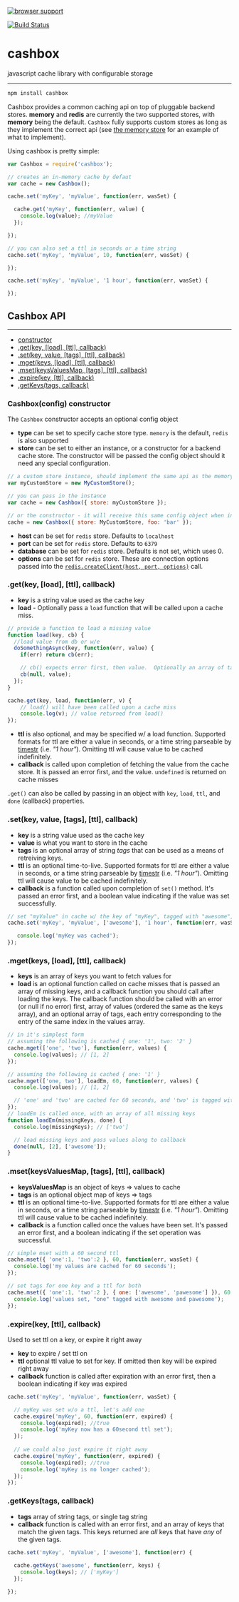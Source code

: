 [![browser support](https://ci.testling.com/selfcontained/cashbox.png)](http://ci.testling.com/selfcontained/cashbox)

[![Build Status](https://secure.travis-ci.org/selfcontained/cashbox.png?branch=master)](http://travis-ci.org/selfcontained/cashbox)


cashbox
=======

javascript cache library with configurable storage

---

```bash
npm install cashbox
```

Cashbox provides a common caching api on top of pluggable backend stores.  **memory** and **redis** are currently the two supported stores, with **memory** being the default.  `Cashbox` fully supports custom stores as long as they implement the correct api (see [the memory store](https://github.com/selfcontained/cashbox/blob/master/lib/stores/memory.js) for an example of what to implement).

Using cashbox is pretty simple:

```javascript
var Cashbox = require('cashbox');

// creates an in-memory cache by defaut
var cache = new Cashbox();

cache.set('myKey', 'myValue', function(err, wasSet) {

  cache.get('myKey', function(err, value) {
    console.log(value); //myValue
  });

});

// you can also set a ttl in seconds or a time string
cache.set('myKey', 'myValue', 10, function(err, wasSet) {

});

cache.set('myKey', 'myValue', '1 hour', function(err, wasSet) {

});
```

## Cashbox API

---

+ [constructor](https://github.com/selfcontained/cashbox#cashboxconfig-constructor)
+ [.get(key, [load], [ttl], callback)](https://github.com/selfcontained/cashbox#getkey-load-ttl-callback)
+ [.set(key, value, [tags], [ttl], callback)](https://github.com/selfcontained/cashbox#setkey-value-tags-ttl-callback)
+ [.mget(keys, [load], [ttl], callback)](https://github.com/selfcontained/cashbox#mgetkeys-load-ttl-callback)
+ [.mset(keysValuesMap, [tags], [ttl], callback)](https://github.com/selfcontained/cashbox#msetkeysvaluesmap-tags-ttl-callback)
+ [.expire(key, [ttl], callback)](https://github.com/selfcontained/cashbox#expirekey-ttl-callback)
+ [.getKeys(tags, callback)](https://github.com/selfcontained/cashbox#getkeystags-callback)

### Cashbox(config) constructor

The `Cashbox` constructor accepts an optional config object

+ **type** can be set to specify cache store type. `memory` is the default, `redis` is also supported
+ **store** can be set to either an instance, or a constructor for a backend cache store.  The constructor will be passed the config object should it need any special configuration.

```javascript
// a custom store instance, should implement the same api as the memory/redis store
var myCustomStore = new MyCustomStore();

// you can pass in the instance
var cache = new Cashbox({ store: myCustomStore });

// or the constructor - it will receive this same config object when instantiated
cache = new Cashbox({ store: MyCustomStore, foo: 'bar' });

```

+ **host** can be set for `redis` store.  Defaults to `localhost`
+ **port** can be set for `redis` store.  Defaults to `6379`
+ **database** can be set for `redis` store.  Defaults is not set, which uses 0.
+ **options** can be set for `redis` store.  These are connection options passed into the [`redis.createClient(host, port, options)`](https://github.com/mranney/node_redis#rediscreateclientport-host-options) call.

### .get(key, [load], [ttl], callback)

+ **key** is a string value used as the cache key
+ **load** - Optionally pass a `load` function that will be called upon a cache miss.

```javascript
// provide a function to load a missing value
function load(key, cb) {
  //load value from db or w/e
  doSomethingAsync(key, function(err, value) {
    if(err) return cb(err);

    // cb() expects error first, then value.  Optionally an array of tags can be passed in third
    cb(null, value);
  });
}

cache.get(key, load, function(err, v) {
	// load() will have been called upon a cache miss
	console.log(v); // value returned from load()
});
```

+ **ttl** is also optional, and may be specified w/ a load function.  Supported formats for ttl are either a value in seconds, or a time string parseable by [timestr](https://github.com/nbroslawsky/timestr) (i.e. *"1 hour"*).  Omitting ttl will cause value to be cached indefinitely.
+ **callback** is called upon completion of fetching the value from the cache store.  It is passed an error first, and the value.  `undefined` is returned on cache misses

`.get()` can also be called by passing in an object with `key`, `load`, `ttl`, and `done` (callback) properties.

### .set(key, value, [tags], [ttl], callback)

+ **key** is a string value used as the cache key
+ **value** is what you want to store in the cache
+ **tags** is an optional array of string *tags* that can be used as a means of retreiving keys.
+ **ttl** is an optional time-to-live.  Supported formats for ttl are either a value in seconds, or a time string parseable by [timestr](https://github.com/nbroslawsky/timestr) (i.e. *"1 hour"*).  Omitting ttl will cause value to be cached indefinitely.
+ **callback** is a function called upon completion of `set()` method.  It's passed an error first, and a boolean value indicating if the value was set successfully.

```javascript
// set "myValue" in cache w/ the key of "myKey", tagged with "awesome", expires after 1 hour
cache.set('myKey', 'myValue', ['awesome'], '1 hour', function(err, wasSet) {

   console.log('myKey was cached');
});

```

### .mget(keys, [load], [ttl], callback)

+ **keys** is an array of keys you want to fetch values for
+ **load** is an optional function called on cache misses that is passed an array of missing keys, and a callback function you should call after loading the keys.  The callback function should be called with an error (or null if no error) first, array of values (ordered the same as the keys array), and an optional array of tags, each entry corresponding to the entry of the same index in the values array.

```javascript
// in it's simplest form
// assuming the following is cached { one: '1', two: '2' }
cache.mget(['one', 'two'], function(err, values) {
  console.log(values); // [1, 2]
});

// assuming the following is cached { one: '1' }
cache.mget(['one, two'], loadEm, 60, function(err, values) {
  console.log(values); // [1, 2]

  // 'one' and 'two' are cached for 60 seconds, and 'two' is tagged with 'awesome'
});
// loadEm is called once, with an array of all missing keys
function loadEm(missingKeys, done) {
  console.log(missingKeys); // ['two']

  // load missing keys and pass values along to callback
  done(null, [2], ['awesome']);
}
```

### .mset(keysValuesMap, [tags], [ttl], callback)

+ **keysValuesMap** is an object of keys => values to cache
+ **tags** is an optional object map of keys => tags
+ **ttl** is an optional time-to-live.  Supported formats for ttl are either a value in seconds, or a time string parseable by [timestr](https://github.com/nbroslawsky/timestr) (i.e. *"1 hour"*).  Omitting ttl will cause value to be cached indefinitely.
+ **callback** is a function called once the values have been set.  It's passed an error first, and a boolean indicating if the set operation was successful.

```javascript
// simple mset with a 60 second ttl
cache.mset({ 'one':1, 'two':2 }, 60, function(err, wasSet) {
  console.log('my values are cached for 60 seconds');
});

// set tags for one key and a ttl for both
cache.mset({ 'one':1, 'two':2 }, { one: ['awesome', 'pawesome'] }), 60, function(err, wasSet) {
  console.log('values set, "one" tagged with awesome and pawesome');
});
```

### .expire(key, [ttl], callback)

Used to set ttl on a key, or expire it right away

+ **key** to expire / set ttl on
+ **ttl** optional ttl value to set for key.  If omitted then key will be expired right away
+ **callback** function is called after expiration with an error first, then a boolean indicating if key was expired

```javascript
cache.set('myKey', 'myValue', function(err, wasSet) {

  // myKey was set w/o a ttl, let's add one
  cache.expire('myKey', 60, function(err, expired) {
    console.log(expired); //true
    console.log('myKey now has a 60second ttl set');
  });
  
  // we could also just expire it right away
  cache.expire('myKey', function(err, expired) {
    console.log(expired); //true
    console.log('myKey is no longer cached');
  });
});
```

### .getKeys(tags, callback)

+ **tags** array of string tags, or single tag string
+ **callback** function is called with an error first, and an array of keys that match the given tags.  This keys returned are *all* keys that have *any* of the given tags.

```javascript
cache.set('myKey', 'myValue', ['awesome'], function(err) {
  
  cache.getKeys('awesome', function(err, keys) {
    console.log(keys); // ['myKey']
  });

});
```
